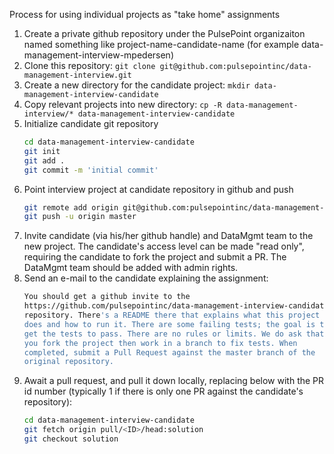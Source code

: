 Process for using individual projects as "take home" assignments

1. Create a private github repository under the PulsePoint
   organizaiton named something like project-name-candidate-name (for
   example data-management-interview-mpedersen)
2. Clone this repository: `git clone
   git@github.com:pulsepointinc/data-management-interview.git`
3. Create a new directory for the candidate project: `mkdir
   data-management-interview-candidate`
4. Copy relevant projects into new directory: `cp -R
   data-management-interview/* data-management-interview-candidate`
5. Initialize candidate git repository
    ```bash
    cd data-management-interview-candidate
    git init
    git add .
    git commit -m 'initial commit'
    ```
6. Point interview project at candidate repository in github and push
    ```bash
    git remote add origin git@github.com:pulsepointinc/data-management-interview-candidate.git
    git push -u origin master
    ```
7. Invite candidate (via his/her github handle) and DataMgmt team to
   the new project. The candidate's access level can be made "read
   only", requiring the candidate to fork the project and submit a
   PR. The DataMgmt team should be added with admin rights.
8. Send an e-mail to the candidate explaining the assignment:
    ```bash
    You should get a github invite to the
    https://github.com/pulsepointinc/data-management-interview-candidate
    repository. There's a README there that explains what this project
    does and how to run it. There are some failing tests; the goal is to
    get the tests to pass. There are no rules or limits. We do ask that
    you fork the project then work in a branch to fix tests. When
    completed, submit a Pull Request against the master branch of the
    original repository.
    ```
9. Await a pull request, and pull it down locally, replacing <ID>
   below with the PR id number (typically 1 if there is only one PR
   against the candidate's repository):
    ```bash
    cd data-management-interview-candidate
    git fetch origin pull/<ID>/head:solution
    git checkout solution
    ```
